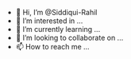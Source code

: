- 👋 Hi, I’m @Siddiqui-Rahil
- 👀 I’m interested in ...
- 🌱 I’m currently learning ...
- 💞️ I’m looking to collaborate on ...
- 📫 How to reach me ...

<!---
Siddiqui-Rahil/Siddiqui-Rahil is a ✨ special ✨ repository because its `README.md` (this file) appears on your GitHub profile.
You can click the Preview link to take a look at your changes.
--->
